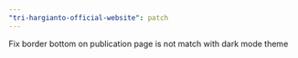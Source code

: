 ```yaml
---
"tri-hargianto-official-website": patch
---
```


Fix border bottom on publication page is not match with dark mode theme
